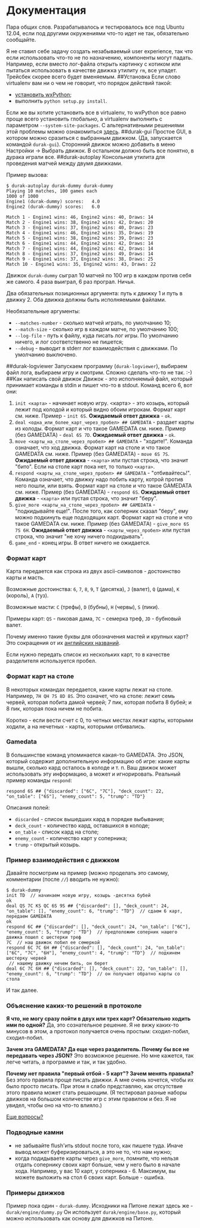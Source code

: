 # Документация
Пара общих слов. Разрабатывалось и тестировалось все под Ubuntu 12.04, если под другими окружениями что-то идет не так, обязательно сообщайте.

Я не ставил себе задачу создать незабываемый user experience, так что если использовать что-то не по назначению, компоненты могут падать. Например, если вместо лог-файла открыть картинку с котиком или пытаться использовать в качестве движка утилиту `rm`, все упадет. Трейсбек скорее всего будет вменяемым. 
##Установка
Если слово virtualenv вам ни о чем не говорит, что порядок действий такой:
- [установить wxPython](http://www.wxpython.org/download.php);
- выполнить `python setup.py install`.

Если же вы хотите установить все в virtualenv, то wxPython все равно проще всего  установить глобально, а virtualenv выполнить с параметром `--system-site-packages`. С альтернативными решениями этой проблемы можно ознакомиться [здесь](http://stackoverflow.com/questions/10457647/).
##durak-gui
Простое GUI, в котором можно сразиться с выбранным движком. (Да, запускается командой `durak-gui`). Сторонний движок можно добавить в меню Настройки -> Выбрать движок. В остальном должно быть все понятно, в дурака играли все.
##durak-autoplay
Консольная утилита для проведения матчей между двумя движками.

Пример вызова:
```
$ durak-autoplay durak-dummy durak-dummy
Playing 10 matches, 100 games each
1000 of 1000
Engine1 (durak-dummy) scores:	4.0
Engine2 (durak-dummy) scores:	6.0

Match 1 - Engine1 wins: 46, Engine2 wins: 40, Draws: 14
Match 2 - Engine1 wins: 38, Engine2 wins: 42, Draws: 20
Match 3 - Engine1 wins: 37, Engine2 wins: 40, Draws: 23
Match 4 - Engine1 wins: 46, Engine2 wins: 35, Draws: 19
Match 5 - Engine1 wins: 38, Engine2 wins: 39, Draws: 23
Match 6 - Engine1 wins: 44, Engine2 wins: 42, Draws: 14
Match 7 - Engine1 wins: 44, Engine2 wins: 42, Draws: 14
Match 8 - Engine1 wins: 37, Engine2 wins: 49, Draws: 14
Match 9 - Engine1 wins: 37, Engine2 wins: 38, Draws: 25
Match 10 - Engine1 wins: 35, Engine2 wins: 43, Draws: 22
```
Движок `durak-dummy` сыграл 10 матчей по 100 игр в каждом против себя же самого. 4 раза выиграл, 6 раз програл. Ничья.

Два обязательных позиционных аргумента: путь к движку 1 и путь в движку 2. Оба движка должны быть исполняемыми файлами.

Необязательные аргументы:
  - `--matches-number` - сколько матчей играть, по умолчанию 10;
  - `--match-size` - сколько игр в каждом матче, по умолчанию 100;
  - `--log-file` - путь к файлу, куда писать лог игры. По умолчанию ничего, и лог соответственно не пишется;
  - `--debug` - выводит в stderr лог взаимодействия с движками. По умолчанию выключено.

##durak-logviewer
Запускаем программу (`durak-logviewer`), выбираем файл лога, выбираем игру и смотрим. Сложно сделать что-то не так. :-)
##Как написать свой движок
Движок - это исполняемый файл, который принимает команды в stdin и пишет что-то в stdout. Команд всего 6, вот они:
  1. `init <карта>` - начинает новую игру. <карта> - это козырь, который лежит под колодой и который видно обоим игрокам. Формат карт см. ниже. Пример - `init 6S`. **Ожидаемый ответ движка** - `ok`.
  2. `deal <одна_или_более_карт_через_пробел> ## GAMEDATA` - раздает карты из колоды. Формат карт и что такое GAMEDATA см. ниже. Пример (без GAMEDATA) - `deal 6S 7D`. **Ожидаемый ответ движка** - `ok`.
  3. `move <карты_на_столе_через_пробел> ## GAMEDATA` - "ходите!". Команда означает, что ход движка.  Формат карт на столе и что такое GAMEDATA см. ниже. Пример (без GAMEDATA) - `move 6S 7S`. **Ожидаемый ответ движка** - `<карта>` или пустая строка, что значит "бито". Если на столе карт пока нет, то только `<карта>`.
  4. `respond <карты_на_столе_через_пробел> ## GAMEDATA` - "отбивайтесь!". Команда означает, что движку надо побить карту, котрой против него пошли, или взять.  Формат карт на столе и что такое GAMEDATA см. ниже. Пример (без GAMEDATA) - `respond 6S`. **Ожидаемый ответ движка** - `<карта>` или пустая строка, что значит "беру".
  5. `give_more <карты_на_столе_через_пробел> ## GAMEDATA` - "подкидывайте еще!". После того, как соперник сказал "беру", ему можно подкинуть еще подходящих карт.  Формат карт на столе и что такое GAMEDATA см. ниже. Пример (без GAMEDATA) - `give_more 6S 7S 6H`. **Ожидаемый ответ движка** - `<карты_через_пробел>` или пустая строка, что значит "не хочу ничего подкидывать".
  6. `game_end` - конец игры. В ответ ничего не ожидается.

### Формат карт
Карта передается как строка из двух ascii-символов - достоинство карты и масть. 

Возможные достоинства: `6`, `7`, `8`, `9`, `T` (десятка), `J` (валет), `Q` (дама), `K` (король), `A` (туз).

Возможные масти: `C` (трефы), `D` (бубны), `H` (червы), `S` (пики).

Примеры карт: `QS` - пиковая дама, `7C` - семерка треф, `JD` - бубновый валет.

Почему именно такие буквы для обозначения мастей и крупных карт? Это сокращения от их [английских названий](http://en.wikipedia.org/wiki/Standard_52-card_deck).

Если нужно передать список из нескольких карт, то в качестве разделителя используется пробел.

### Формат карт на столе
В некоторых командах передается, какие карты лежат на столе. Например, `7H QH 7S 8D 8S`. Это означет, что на столе: лежит семь червей, которая побита дамой червей; 7 пик, которая побита 8 бубей; и 8 пик, которая пока ничем не побита.

Коротко - если вести счет с 0, то четных местах лежат карты, которыми ходили, а на нечетных - карты, которыми отбивались.

### Gamedata
В большинстве команд упоминается какая-то GAMEDATA. Это JSON, который содержит дополнительную информацию об игре: какие карты вышли, сколько кард осталось в колоде и т. п. Ваш движок может использовать эту информацию, а может и игнорировать. Реальный пример команды `respond`:
```
respond 6S ## {"discarded": ["6C", "7C"], "deck_count": 22, "on_table": ["6S"], "enemy_count": 5, "trump": "TD"}
```
Описания полей:
  - `discarded` - список вышедших кард в порядке выбывания;
  - `deck_count` - количество кард, оставшихся в колоде;
  - `on_table` - список кард на столе;
  - `enemy_count` - количество карт у соперника;
  - `trump` - открытый козырь.

### Пример взаимодействия с движком
Давайте посмотрим на пример (можно проделать это самому, комментарии (после `//`) вводить не нужно):
```
$ durak-dummy
init TD  // начинаем новую игру, козырь -десятка бубей
ok
deal QS 7C KS QC 6S 9S ## {"discarded": [], "deck_count": 24, "on_table": [], "enemy_count": 6, "trump": "TD"}  // сдаем 6 карт, передаем GAMEDATA
ok
respond 6C ## {"discarded": [], "deck_count": 24, "on_table": ["6C"], "enemy_count": 5, "trump": "TD"}  // предположим соперник нашего движка пошел с шестерки треф
7C  // наш движок побил ее семеркой
respond 6C 7С 6H ## {"discarded": [], "deck_count": 24, "on_table": ["6C", "7C", "6H"], "enemy_count": 4, "trump": "TD"}  // подкинем шестерку червей
 // нашему движку нечем бить, он берет
deal 6C 7C 6H ## {"discarded": [], "deck_count": 22, "on_table": [], "enemy_count": 6, "trump": "TD"}  // он получает обратно карты со стола
```

И так далее.

### Объяснение каких-то решений в протоколе
**Я что, не могу сразу пойти в двух или трех карт? Обязательно ходить ими по одной?** Да, это сознательное решение. Я не вижу каких-то минусов в этом, а протокол получается очень простым: сходил-побил, сходил-побил.

**Зачем эта GAMEDATA? Да еще через разделитель. Почему бы все не передавать через JSON?** Это возможное решение. Но мне кажется, так легче читать, а программе и так, и так удобно.

 **Почему нет правила "первый отбой - 5 карт"? Зачем менять правила?** Без этого правила проще писать движки. А мне очень хочется, чтобы их было просто писать. При этом я слабо представляю, как отсутствие этого правила может стать решающим. (Я тестировал разные наборы движков на большом количестве игр с этим правилом и без. Я не увидел, чтобы оно на что-то влияло.)
 
 [Еще вопросы?](mailto:drtyrsa@yandex.ru)
 
 ### Подводные камни
  - не забывайте flush'ить stdout после того, как пишете туда. Иначе вывод может буферизироваться, а это не то, что нам нужно;
  - когда подидываете карты через `give_more`, помните, что нельзя отдать сопернику своих карт больше, чем у него было в начале хода. Например, у вас 10 карт, у соперника - 6. Максимум, вы можете выложить на стол 6 своих карт. Больше - ошибка.

### Примеры движков
Пример пока один - `durak-dummy`. Исходники на Питоне лежат здесь же - `durak/engine/dummy.py` Он использует `durak/engine/base.py`, который можно использовать как основу для движков на Питоне.